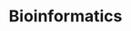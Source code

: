 ---
title: Bioinformatics
layout: category
permalink: /categories/bioinformatics/
taxonomy: bioinformatics
defaults:
  # _pages
  - scope:
      path: ""
      type: pages
    values:
      layout: splash
      author_profile: true
---